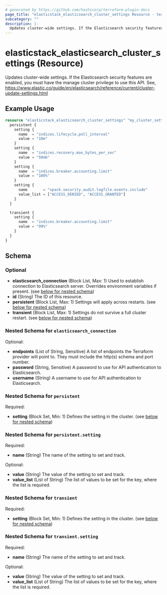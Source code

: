 ```yaml
---
# generated by https://github.com/hashicorp/terraform-plugin-docs
page_title: "elasticstack_elasticsearch_cluster_settings Resource - terraform-provider-elasticstack"
subcategory: ""
description: |-
  Updates cluster-wide settings. If the Elasticsearch security features are enabled, you must have the manage cluster privilege to use this API. See, https://www.elastic.co/guide/en/elasticsearch/reference/current/cluster-update-settings.html
---
```


# elasticstack_elasticsearch_cluster_settings (Resource)

Updates cluster-wide settings. If the Elasticsearch security features are enabled, you must have the manage cluster privilege to use this API. See, https://www.elastic.co/guide/en/elasticsearch/reference/current/cluster-update-settings.html

## Example Usage

```terraform
resource "elasticstack_elasticsearch_cluster_settings" "my_cluster_settings" {
  persistent {
    setting {
      name  = "indices.lifecycle.poll_interval"
      value = "10m"
    }
    setting {
      name  = "indices.recovery.max_bytes_per_sec"
      value = "50mb"
    }
    setting {
      name  = "indices.breaker.accounting.limit"
      value = "100%"
    }
    setting {
      name       = "xpack.security.audit.logfile.events.include"
      value_list = ["ACCESS_DENIED", "ACCESS_GRANTED"]
    }
  }

  transient {
    setting {
      name  = "indices.breaker.accounting.limit"
      value = "99%"
    }
  }
}
```

<!-- schema generated by tfplugindocs -->
## Schema

### Optional

- **elasticsearch_connection** (Block List, Max: 1) Used to establish connection to Elasticsearch server. Overrides environment variables if present. (see [below for nested schema](#nestedblock--elasticsearch_connection))
- **id** (String) The ID of this resource.
- **persistent** (Block List, Max: 1) Settings will apply across restarts. (see [below for nested schema](#nestedblock--persistent))
- **transient** (Block List, Max: 1) Settings do not survive a full cluster restart. (see [below for nested schema](#nestedblock--transient))

<a id="nestedblock--elasticsearch_connection"></a>
### Nested Schema for `elasticsearch_connection`

Optional:

- **endpoints** (List of String, Sensitive) A list of endpoints the Terraform provider will point to. They must include the http(s) schema and port number.
- **password** (String, Sensitive) A password to use for API authentication to Elasticsearch.
- **username** (String) A username to use for API authentication to Elasticsearch.


<a id="nestedblock--persistent"></a>
### Nested Schema for `persistent`

Required:

- **setting** (Block Set, Min: 1) Defines the setting in the cluster. (see [below for nested schema](#nestedblock--persistent--setting))

<a id="nestedblock--persistent--setting"></a>
### Nested Schema for `persistent.setting`

Required:

- **name** (String) The name of the setting to set and track.

Optional:

- **value** (String) The value of the setting to set and track.
- **value_list** (List of String) The list of values to be set for the key, where the list is required.



<a id="nestedblock--transient"></a>
### Nested Schema for `transient`

Required:

- **setting** (Block Set, Min: 1) Defines the setting in the cluster. (see [below for nested schema](#nestedblock--transient--setting))

<a id="nestedblock--transient--setting"></a>
### Nested Schema for `transient.setting`

Required:

- **name** (String) The name of the setting to set and track.

Optional:

- **value** (String) The value of the setting to set and track.
- **value_list** (List of String) The list of values to be set for the key, where the list is required.


